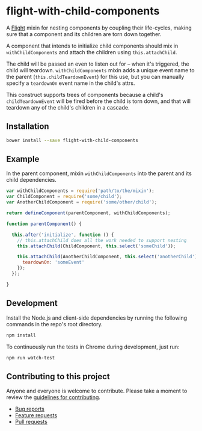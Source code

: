 # flight-with-child-components

A [Flight](https://github.com/flightjs/flight) mixin for nesting components by coupling their life-cycles, making sure that a component and its children are torn down together.

A component that intends to initialize child components should mix in `withChildComponents` and attach the children using `this.attachChild`.

The child will be passed an even to listen out for – when it's triggered, the child will teardown. `withChildComponents` mixin adds a unique event name to the parent (`this.childTeardownEvent`) for this use, but you can manually specify a `teardownOn` event name in the child's attrs.

This construct supports trees of components because a child's `childTeardownEvent` will be fired before the child is torn down, and that will teardown any of the child's children in a cascade.

## Installation

```bash
bower install --save flight-with-child-components
```

## Example

In the parent component, mixin `withChildComponents` into the parent and its child
dependencies.

```js
var withChildComponents = require('path/to/the/mixin');
var ChildComponent = require('some/child');
var AnotherChildComponent = require('some/other/child');

return defineComponent(parentComponent, withChildComponents);

function parentComponent() {

  this.after('initialize', function () {
    // this.attachChild does all the work needed to support nesting
    this.attachChild(ChildComponent, this.select('someChild'));

    this.attachChild(AnotherChildComponent, this.select('anotherChild'), {
      teardownOn: 'someEvent'
    });
  });

}
```

## Development

Install the Node.js and client-side dependencies by running the following
commands in the repo's root directory.

```bash
npm install
```

To continuously run the tests in Chrome during development, just run:

```bash
npm run watch-test
```

## Contributing to this project

Anyone and everyone is welcome to contribute. Please take a moment to
review the [guidelines for contributing](CONTRIBUTING.md).

* [Bug reports](CONTRIBUTING.md#bugs)
* [Feature requests](CONTRIBUTING.md#features)
* [Pull requests](CONTRIBUTING.md#pull-requests)
